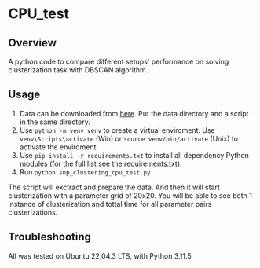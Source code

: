 # CPU_test

## Overview
A python code to compare different setups' performance on solving clusterization task with DBSCAN algorithm.

## Usage
1. Data can be downloaded from [here](https://drive.google.com/drive/folders/144dQUME9Qw6y8UqP4hXozyHf08qiROex?usp=drive_link). Put the data directory and a script in the same directory.
2. Use `python -m venv venv` to create a virtual enviroment. Use `venv\Scripts\activate` (Win) or `source venv/bin/activate` (Unix) to activate the enviroment.
3. Use `pip install -r requirements.txt` to install all dependency Python modules (for the full list see the requirements.txt).
4. Run `python snp_clustering_cpu_test.py`

The script will exctract and prepare the data. And then it will start clusterization with a parameter grid of 20x20. You will be able to see both 1 instance of clusterization and tottal time for all parameter pairs clusterizations.

## Troubleshooting
All was tested on Ubuntu 22.04.3 LTS, with Python 3.11.5
